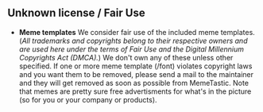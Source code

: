 ## Unknown license / Fair Use
* **Meme templates**
We consider fair use of the included meme templates.
(*All trademarks and copyrights belong to their respective owners and are used here under the terms of Fair Use and the Digital Millennium
Copyrights Act (DMCA).*)
We don't own any of these unless other specified. If one or more meme template (/font) violates copyright laws and
you want them to be removed, please send a mail to the maintainer and they will get
removed as soon as possible from MemeTastic. Note that memes are pretty sure free
advertisments for what's in the picture (so for you or your company or products).  


